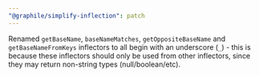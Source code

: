 ```yaml
---
"@graphile/simplify-inflection": patch
---
```


Renamed `getBaseName`, `baseNameMatches`, `getOppositeBaseName` and
`getBaseNameFromKeys` inflectors to all begin with an underscore (`_`) - this is
because these inflectors should only be used from other inflectors, since they
may return non-string types (null/boolean/etc).
